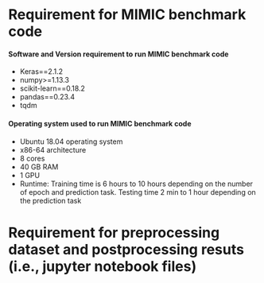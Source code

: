 # Requirement for MIMIC benchmark code
#### Software and Version requirement to run MIMIC benchmark code
- Keras==2.1.2
- numpy>=1.13.3
- scikit-learn==0.18.2
- pandas==0.23.4
- tqdm

#### Operating system used to run MIMIC benchmark code
- Ubuntu 18.04 operating system 
- x86-64 architecture
- 8 cores
- 40 GB RAM
- 1 GPU
-  Runtime: Training time is 6 hours to 10 hours depending on the number of epoch and prediction task. Testing time 2 min to 1 hour depending on the prediction task

# Requirement for preprocessing dataset and postprocessing resuts (i.e., jupyter notebook files)
